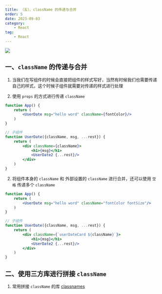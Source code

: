 ```yaml
---
title: （五）、className 的传递与合并
order: 5
date: 2023-09-03
category:
    - React
tag: 
    - React
---
```


![](https://image.zswei.xyz/img/20230828152152.png)

## 一、`className` 的传递与合并
1. 当我们在写组件的时候会直接把组件的样式写好，当然有时候我们也需要传递自己的样式，这个时候子组件就需要对传递的样式进行处理

1. 使用 `props` 的方式进行传递 `className`
```jsx
function App() {
    return (
        <UserDate msg="hello word" className={fontColor}/>
    )
}

// 子组件
function UserDate({className, msg, ...rest}) {
    return (
        <div className={className}>
            <h1>{msg}</h1>
            <UserDate2 {...rest}/>
        </div>
    )
}
```

2. 将组件本身的 `className` 和 外部设置的 `className` 进行合并，还可以使用 `空格` 传递多个 `className` 
```jsx
function App() {
    return (
        <UserDate msg="hello word" className="fontColor fontSize"/>
    )
}

// 子组件
function UserDate({className, msg, ...rest}) {
    return (
        <div className={`userDateCard ${className}`}>
            <h1>{msg}</h1>
            <UserDate2 {...rest}/>
        </div>
    )
}
```

## 二、使用三方库进行拼接 `className`
1. 常用拼接 `className` 的库 [classnames](https://www.npmjs.com/package/classnames)